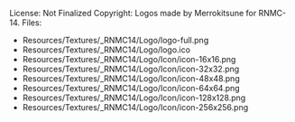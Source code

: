 License: Not Finalized
Copyright: Logos made by Merrokitsune for RNMC-14.
Files:
- Resources/Textures/_RNMC14/Logo/logo-full.png
- Resources/Textures/_RNMC14/Logo/logo.ico
- Resources/Textures/_RNMC14/Logo/Icon/icon-16x16.png
- Resources/Textures/_RNMC14/Logo/Icon/icon-32x32.png
- Resources/Textures/_RNMC14/Logo/Icon/icon-48x48.png
- Resources/Textures/_RNMC14/Logo/Icon/icon-64x64.png
- Resources/Textures/_RNMC14/Logo/Icon/icon-128x128.png
- Resources/Textures/_RNMC14/Logo/Icon/icon-256x256.png
